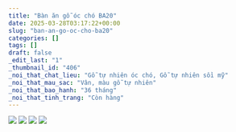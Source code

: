 ```yaml
---
title: "Bàn ăn gỗ óc chó BA20"
date: 2025-03-28T03:17:22+00:00
slug: "ban-an-go-oc-cho-ba20"
categories: []
tags: []
draft: false
_edit_last: "1"
_thumbnail_id: "406"
_noi_that_chat_lieu: "Gỗ tự nhiên óc chó, Gỗ tự nhiên sồi mỹ"
_noi_that_mau_sac: "Vân, màu gỗ tự nhiên"
_noi_that_bao_hanh: "36 tháng"
_noi_that_tinh_trang: "Còn hàng"
---
```

![](https://romax.vn/wp-content/uploads/2025/03/ban-an-go-oc-cho-ba20-1-1280x866.webp) ![](https://romax.vn/wp-content/uploads/2025/03/ban-an-go-oc-cho-ba20-2-1280x854.webp) ![](https://romax.vn/wp-content/uploads/2025/03/ban-an-go-oc-cho-ba20-3-1280x1514.webp) ![](https://romax.vn/wp-content/uploads/2025/03/ban-an-go-oc-cho-ba20-4-1280x696.webp)